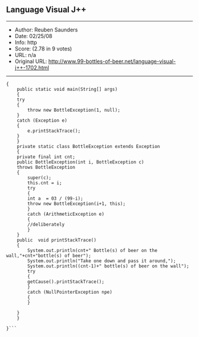 
## Language Visual J++ ##
---
- Author: Reuben Saunders
- Date: 02/25/08
- Info: http
- Score:  (2.78 in 9 votes)
- URL: n/a
- Original URL: http://www.99-bottles-of-beer.net/language-visual-j++-1702.html
---

```public class EOP99Bottles
{
    public static void main(String[] args)
    {
	try
	{
	    throw new BottleException(1, null);
	}
	catch (Exception e)
	{
	    e.printStackTrace();
	}
    }
    private static class BottleException extends Exception
    {
	private final int cnt;
	public BottleException(int i, BottleException c)
	throws BottleException
	{
	    super(c);
	    this.cnt = i;
	    try
	    {
		int a  = 03 / (99-i);
		throw new BottleException(i+1, this);
	    }
	    catch (ArithmeticException e)
	    {
		//deliberately
	    }
	}
	public  void printStackTrace()
	{
	    System.out.println(cnt+" Bottle(s) of beer on the wall,"+cnt+"bottle(s) of beer");
	    System.out.println("Take one down and pass it around,");
	    System.out.println((cnt-1)+" bottle(s) of beer on the wall");
	    try
	    {
		getCause().printStackTrace();
	    }
	    catch (NullPointerException npe)
	    {
	    }
	    
	}
    }
    
}```